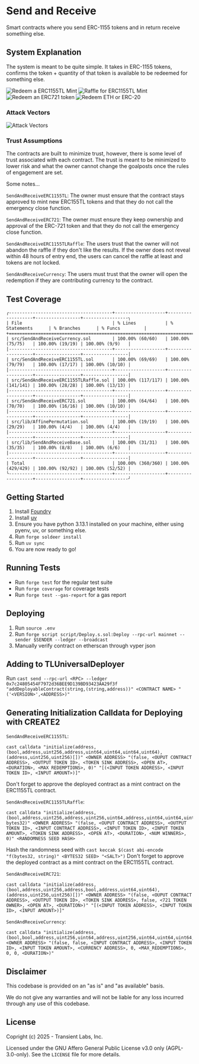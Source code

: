 # Send and Receive
Smart contracts where you send ERC-1155 tokens and in return receive something else.

## System Explanation
The system is meant to be quite simple. It takes in ERC-1155 tokens, confirms the token + quantity of that token is available to be redeemed for something else.

![Redeem a ERC1155TL Mint](./public/SendAndReceiveERC1155TL.png)
![Raffle for ERC1155TL Mint](./public/SendAndReceiveERC1155TLRaffle.png)
![Redeem an ERC721 token](./public/SendAndReceiveERC721.png)
![Redeem ETH or ERC-20](./public/SendAndReceiveCurrency.png)


### Attack Vectors
![Attack Vectors](./public/AttackVectors.png)

### Trust Assumptions
The contracts are built to minimize trust, however, there is some level of trust associated with each contract. The trust is meant to be minimized to lower risk and what the owner cannot change the goalposts once the rules of engagement are set.

Some notes...

`SendAndReceiveERC1155TL`: The owner must ensure that the contract stays approved to mint new ERC155TL tokens and that they do not call the emergency close function.

`SendAndReceiveERC721`: The owner must ensure they keep ownership and approval of the ERC-721 token and that they do not call the emergency close function.

`SendAndReceiveERC1155TLRaffle`: The users trust that the owner will not abandon the raffle if they don't like the results. If the owner does not reveal within 48 hours of entry end, the users can cancel the raffle at least and tokens are not locked.

`SendAndReceiveCurrency`: The users must trust that the owner will open the redemption if they are contributing currency to the contract.

## Test Coverage
```
╭---------------------------------------+-------------------+-------------------+-----------------+-----------------╮
| File                                  | % Lines           | % Statements      | % Branches      | % Funcs         |
+===================================================================================================================+
| src/SendAndReceiveCurrency.sol        | 100.00% (60/60)   | 100.00% (75/75)   | 100.00% (19/19) | 100.00% (9/9)   |
|---------------------------------------+-------------------+-------------------+-----------------+-----------------|
| src/SendAndReceiveERC1155TL.sol       | 100.00% (69/69)   | 100.00% (79/79)   | 100.00% (17/17) | 100.00% (10/10) |
|---------------------------------------+-------------------+-------------------+-----------------+-----------------|
| src/SendAndReceiveERC1155TLRaffle.sol | 100.00% (117/117) | 100.00% (141/141) | 100.00% (28/28) | 100.00% (13/13) |
|---------------------------------------+-------------------+-------------------+-----------------+-----------------|
| src/SendAndReceiveERC721.sol          | 100.00% (64/64)   | 100.00% (70/70)   | 100.00% (16/16) | 100.00% (10/10) |
|---------------------------------------+-------------------+-------------------+-----------------+-----------------|
| src/lib/AffinePermutation.sol         | 100.00% (19/19)   | 100.00% (29/29)   | 100.00% (4/4)   | 100.00% (4/4)   |
|---------------------------------------+-------------------+-------------------+-----------------+-----------------|
| src/lib/SendAndReceiveBase.sol        | 100.00% (31/31)   | 100.00% (35/35)   | 100.00% (8/8)   | 100.00% (6/6)   |
|---------------------------------------+-------------------+-------------------+-----------------+-----------------|
| Total                                 | 100.00% (360/360) | 100.00% (429/429) | 100.00% (92/92) | 100.00% (52/52) |
╰---------------------------------------+-------------------+-------------------+-----------------+-----------------╯
```

## Getting Started
1. Install [Foundry](https://book.getfoundry.sh/getting-started/installation)
2. Install [uv](https://docs.astral.sh/uv/getting-started/installation/)
3. Ensure you have python 3.13.1 installed on your machine, either using pyenv, uv, or something else.
4. Run `forge soldeer install`
5. Run `uv sync`
6. You are now ready to go!

## Running Tests
- Run `forge test` for the regular test suite
- Run `forge coverage` for coverage tests
- Run `forge test --gas-report` for a gas report

## Deploying
1. Run `source .env`
2. Run `forge script script/Deploy.s.sol:Deploy --rpc-url mainnet --sender $SENDER --ledger --broadcast`
3. Manually verify contract on etherscan through vyper json

## Adding to TLUniversalDeployer
Run `cast send --rpc-url <RPC> --ledger 0x7c24805454F7972d36BEE9D139BD93423AA29f3f "addDeployableContract(string,(string,address))" <CONTRACT NAME> "('<VERSION>',<ADDRESS>)"`

## Generating Initialization Calldata for Deploying with CREATE2
`SendAndReceiveERC1155TL`:
```
cast calldata "initialize(address, (bool,address,uint256,address,uint64,uint64,uint64,uint64), (address,uint256,uint256)[])" <OWNER ADDRESS> "(false, <OUPUT CONTRACT ADDRESS>, <OUTPUT TOKEN ID>, <TOKEN SINK ADDRESS>, <OPEN AT>, <DURATION>, <MAX REDEMPTIONS>, 0)" "[(<INPUT TOKEN ADDRESS>, <INPUT TOKEN ID>, <INPUT AMOUNT>)]" 
```
Don't forget to approve the deployed contract as a mint contract on the ERC1155TL contract.

`SendAndReceiveERC1155TLRaffle`:
```
cast calldata "initialize(address, (bool,address,uint256,address,uint256,uint64,address,uint64,uint64,uint64,uint64), bytes32)" <OWNER ADDRESS> "(false, <OUPUT CONTRACT ADDRESS>, <OUTPUT TOKEN ID>, <INPUT CONTRACT ADDRESS>, <INPUT TOKEN ID>, <INPUT TOKEN AMOUNT>, <TOKEN SINK ADDRESS>, <OPEN AT>, <DURATION>, <NUM WINNERS>, 0)" <RANDOMNESS SEED HASH>
```
Hash the randomness seed with `cast keccak $(cast abi-encode "f(bytes32, string)" <BYTES32 SEED> "<SALT>")`
Don't forget to approve the deployed contract as a mint contract on the ERC1155TL contract.

`SendAndReceiveERC721`:
```
cast calldata "initialize(address, (bool,address,uint256,address,bool,address,uint64,uint64), (address,uint256,uint256)[])" <OWNER ADDRESS> "(false, <OUPUT CONTRACT ADDRESS>, <OUTPUT TOKEN ID>, <TOKEN SINK ADDRESS>, false, <721 TOKEN OWNER>, <OPEN AT>, <DURATION>)" "[(<INPUT TOKEN ADDRESS>, <INPUT TOKEN ID>, <INPUT AMOUNT>)]" 
```

`SendAndReceiveCurrency`:
```
cast calldata "initialize(address, (bool,bool,address,uint256,uint64,address,uint256,uint64,uint64,uint64,uint64))" <OWNER ADDRESS> "(false, false, <INPUT CONTRACT ADDRESS>, <INPUT TOKEN ID>, <INPUT TOKEN AMOUNT>, <CURRENCY ADDRESS>, 0, <MAX_REDEMPTIONS>, 0, 0, <DURATION>)"
```

## Disclaimer
This codebase is provided on an "as is" and "as available" basis.

We do not give any warranties and will not be liable for any loss incurred through any use of this codebase.

## License
Copright (c) 2025 - Transient Labs, Inc.

Licensed under the GNU Affero General Public License v3.0 only (AGPL-3.0-only). See the `LICENSE` file for more details.
